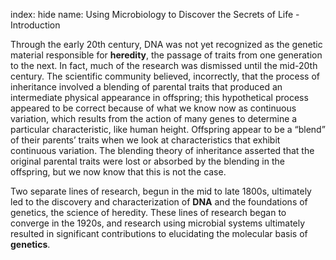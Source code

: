 index: hide
name: Using Microbiology to Discover the Secrets of Life - Introduction

Through the early 20th century, DNA was not yet recognized as the genetic material responsible for  **heredity**, the passage of traits from one generation to the next. In fact, much of the research was dismissed until the mid-20th century. The scientific community believed, incorrectly, that the process of inheritance involved a blending of parental traits that produced an intermediate physical appearance in offspring; this hypothetical process appeared to be correct because of what we know now as continuous variation, which results from the action of many genes to determine a particular characteristic, like human height. Offspring appear to be a “blend” of their parents’ traits when we look at characteristics that exhibit continuous variation. The blending theory of inheritance asserted that the original parental traits were lost or absorbed by the blending in the offspring, but we now know that this is not the case.

Two separate lines of research, begun in the mid to late 1800s, ultimately led to the discovery and characterization of  **DNA** and the foundations of genetics, the science of heredity. These lines of research began to converge in the 1920s, and research using microbial systems ultimately resulted in significant contributions to elucidating the molecular basis of  **genetics**.
